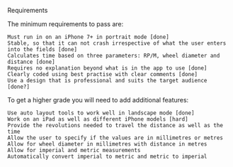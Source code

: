 Requirements

The minimum requirements to pass are:

    Must run in on an iPhone 7+ in portrait mode [done]
    Stable, so that it can not crash irrespective of what the user enters into the fields [done]
    Calculates time based on three parameters: RP/M, wheel diameter and distance [done]
    Requires no explanation beyond what is in the app to use [done]
    Clearly coded using best practise with clear comments [done]
    Use a design that is professional and suits the target audience [done?]

To get a higher grade you will need to add additional features:

    Use auto layout tools to work well in landscape mode [done]
    Work on an iPad as well as different iPhone models [hard]
    Provide the revolutions needed to travel the distance as well as the time
    Allow the user to specify if the values are in millimetres or metres
    Allow for wheel diameter in millimetres with distance in metres
    Allow for imperial and metric measurements
    Automatically convert imperial to metric and metric to imperial

